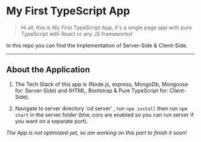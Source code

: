 # My First TypeScript App

> Hi all, this is My First TypeScript App, it's a single page app with pure TypeScript with React or any JS frameworks!

In this repo you can find the Implementation of Server-Side & Client-Side.

---

## About the Application 

1. The Tech Stack of this app is (Node.js, express, MongoDb, Mongoose for: Server-Side) and (HTML, Bootstrap & Pure TypeScript for: Client-Side).

2. Navigate to server directory 'cd server' , run `npm install` then run `npm start` in the server folder (btw, cors are enabled so you can run server if you want on a separate port).


*The App is not optimized yet, so am working on this part to finish it soon!*
